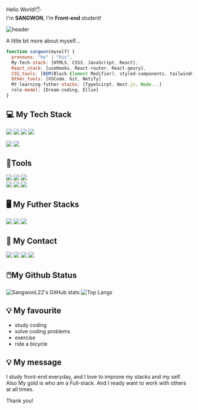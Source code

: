 Hello World!🖐️ <br/>
I'm **SANGWON**, I'm **Front-end** student!

![header](https://capsule-render.vercel.app/api?type=waving&color=gradient&text=Hey✨I'm_SangwonL22✨&animation=scaleIn&fontColor=DAF7A6&fontSize=40)

A little bit more about myself...
```js
function sangwon(myself) {
  pronouns: "he" | "his",
  My-Tech-stack: [HTML5, CSS3, JavaScript, React],
  React_stack: [useHooks, React-router, React-qeury],
  CSS_tools: [BEM(Block Element Modifier), styled-components, tailwindCss]
  Other_tools: [VSCode, Git, Netify]
  MY-learning-futher-stacks: [TypeScirpt, Next.js, Node...]
  role-model: [Dream-coding, Ellie]
}
```

## 💻 My Tech Stack
<img src="https://img.shields.io/badge/HTML5-E34F26?style=for-the-badge&logo=html5&logoColor=black"> <img src="https://img.shields.io/badge/CSS3-1572B6?style=for-the-badge&logo=css3&logoColor=black"> <img src="https://img.shields.io/badge/JavaScript-F7DF1E?style=for-the-badge&logo=JavaScript&logoColor=black"> <img src="https://img.shields.io/badge/React-61DAFB?style=for-the-badge&logo=react&logoColor=black">

<img src="https://img.shields.io/badge/Tailwind CSS-06B6D4?style=for-the-badge&logo=Tailwind CSS&logoColor=black"> <img src="https://img.shields.io/badge/Styled components-DB7093?style=for-the-badge&logo=Styled-components&logoColor=black"> 

## 🔧Tools
<img src="https://img.shields.io/badge/Yarn-2C8EBB?style=for-the-badge&logo=yarn&logoColor=black"> <img src="https://img.shields.io/badge/npm-CB3837?style=for-the-badge&logo=npm&logoColor=black"> <img src="https://img.shields.io/badge/Nodemon-76D04B?style=for-the-badge&logo=Nodemon&logoColor=black"><br/>
<img src="https://img.shields.io/badge/Git-F05032?style=for-the-badge&logo=git&logoColor=black"> <img src="https://img.shields.io/badge/GitHub-181717?style=for-the-badge&logo=github&logoColor=white">
<img src="https://img.shields.io/badge/Netlify-00C7B7?style=for-the-badge&logo=netlify&logoColor=black">

## 🖥️ My Futher Stacks
<img src="https://img.shields.io/badge/TypeScript-3178C6?style=for-the-badge&logo=TypeScript&logoColor=black"> <img src="https://img.shields.io/badge/Node.js-339933?style=for-the-badge&logo=node.js&logoColor=black"> <img src="https://img.shields.io/badge/Next.js-000000?style=for-the-badge&logo=next.js&logoColor=white">

## 📱 My Contact
<img src="https://img.shields.io/badge/Gmail-EA4335?style=for-the-badge&logo=gmail&logoColor=white"> <img src="https://img.shields.io/badge/Facebook-1877F2?style=for-the-badge&logo=facebook&logoColor=black"> <img src="https://img.shields.io/badge/WhatsApp-25D366?style=for-the-badge&logo=whatsapp&logoColor=black"> <img src="https://img.shields.io/badge/Line-00C300?style=for-the-badge&logo=line&logoColor=white">

## 🖱️My Github Status
![SangwonL22's GitHub stats](https://github-readme-stats.vercel.app/api?username=SangwonL22&show_icons=true&theme=radical) ![Top Langs](https://github-readme-stats.vercel.app/api/top-langs/?username=6810779s&layout=compact&theme=tokyonight)

## 💡 My favourite
- study coding
- solve coding problems
- exercise
- ride a bicycle

## 💡 My message
I study front-end everyday, and I love to improve my stacks and my self.
Also My gold is who am a Full-stack.
And I ready want to work with others at all times.

Thank you!

